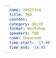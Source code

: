 ```yaml
---
  name: 20d2t3s4
  title: TBD
  content:
  category: UX/UI
  format: Workshop
  speakers: TBD
  room: Showroom
  time_start: '13:00'
  time_end: '14:45'
---
```


